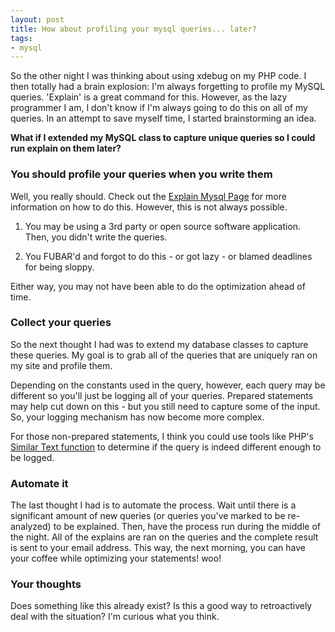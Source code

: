 ```yaml
---
layout: post
title: How about profiling your mysql queries... later?
tags:
- mysql
---
```


So the other night I was thinking about using xdebug on my PHP code.  I then totally had a brain explosion:  I'm always forgetting to profile my MySQL queries.  'Explain' is a great command for this.  However, as the lazy programmer I am, I don't know if I'm always going to do this on all of my queries.  In an attempt to save myself time, I started brainstorming an idea.

**What if I extended my MySQL class to capture unique queries so I could run explain on them later?**

### You should profile your queries when you write them


Well, you really should.  Check out the [Explain Mysql Page](http://dev.mysql.com/doc/refman/5.0/en/using-explain.html) for more information on how to do this.  However, this is not always possible.




  1. You may be using a 3rd party or open source software application.  Then, you didn't write the queries.


  2. You FUBAR'd and forgot to do this - or got lazy - or blamed deadlines for being sloppy.



Either way, you may not have been able to do the optimization ahead of time.



### Collect your queries


So the next thought I had was to extend my database classes to capture these queries.  My goal is to grab all of the queries that are uniquely ran on my site and profile them.

Depending on the constants used in the query, however, each query may be different so you'll just be logging all of your queries.  Prepared statements may help cut down on this - but you still need to capture some of the input.  So, your logging mechanism has now become more complex.

For those non-prepared statements, I think you could use tools like PHP's [Similar Text function](http://us.php.net/manual/en/function.similar-text.php) to determine if the query is indeed different enough to be logged.



### Automate it



The last thought I had is to automate the process.  Wait until there is a significant amount of new queries (or queries you've marked to be re-analyzed) to be explained.  Then, have the process run during the middle of the night.  All of the explains are ran on the queries and the complete result is sent to your email address.  This way, the next morning, you can have your coffee while optimizing your statements! woo!



### Your thoughts


Does something like this already exist?  Is this a good way to retroactively deal with the situation? I'm curious what you think.
